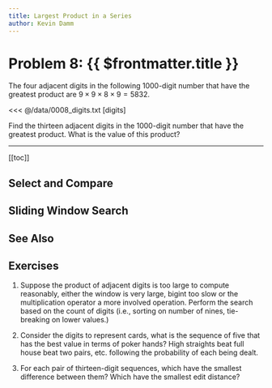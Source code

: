 ```yaml
---
title: Largest Product in a Series
author: Kevin Damm
---
```


# Problem 8: {{ $frontmatter.title }}

The four adjacent digits in the following $1000$-digit number that have the
greatest product are $9 \times 9 \times 8 \times 9 = 5832$.

<<< @/data/0008_digits.txt [digits]

Find the thirteen adjacent digits in the $1000$-digit number that have the greatest product. What is the value of this product?

---

[[toc]]


<script setup lang="ts">

</script>


## Select and Compare


## Sliding Window Search


## See Also


## Exercises

1. Suppose the product of adjacent digits is too large to compute reasonably,
either the window is very large, bigint too slow or the multiplication operator
a more involved operation.  Perform the search based on the count of digits
(i.e., sorting on number of nines, tie-breaking on lower values.)

2. Consider the digits to represent cards, what is the sequence of five that
has the best value in terms of poker hands?  High straights beat full house
beat two pairs, etc. following the probability of each being dealt.

3. For each pair of thirteen-digit sequences, which have the smallest difference
between them?  Which have the smallest edit distance?

